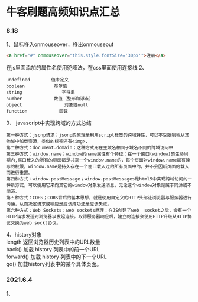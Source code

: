 # 牛客刷题高频知识点汇总
### 8.18
1、鼠标移入onmouseover，移出onmouseout
```html
<a href="#" onmouseover="this.style.fontSize='30px'">注册</a>
```
在js里面添加的属性名使用驼峰法，在css里面使用连接线
2、
```typeof
undefined        值未定义
boolean           布尔值
string               字符串
number            数值（整形和浮点）
object                对象或null
function            函数
```
3、
javascript中实现跨域的方式总结  
```
第一种方式：jsonp请求；jsonp的原理是利用script标签的跨域特性，可以不受限制地从其他域中加载资源，类似的标签还有<img>.  
第二种方式：document.domain；这种方式用在主域名相同子域名不同的跨域访问中  
第三种方式：window.name；window的name属性有个特征：在一个窗口(window)的生命周期内,窗口载入的所有的页面都是共享一个window.name的，每个页面对window.name都有读写的权限，window.name是持久存在一个窗口载入过的所有页面中的，并不会因新页面的载入而进行重置。  
第四种方式：window.postMessage；window.postMessages是html5中实现跨域访问的一种新方式，可以使用它来向其它的window对象发送消息，无论这个window对象是属于同源或不同源。  
第五种方式：CORS；CORS背后的基本思想，就是使用自定义的HTTP头部让浏览器与服务器进行沟通，从而决定请求或响应是应该成功还是应该失败。  
第六种方式：Web Sockets；web sockets原理：在JS创建了web  socket之后，会有一个HTTP请求发送到浏览器以发起连接。取得服务器响应后，建立的连接会使用HTTP升级从HTTP协议交换为web sockt协议。
 ``` 

4、history对象  
length      返回浏览器历史列表中的URL数量  
back()      加载 history 列表中的前一个URL  
forward() 加载 history 列表中的下一个URL  
go()         加载history列表中的某个具体页面。 

### 2021.6.4
1、